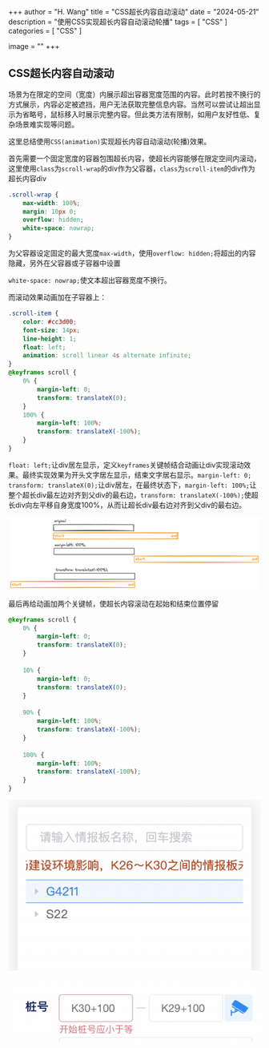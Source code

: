 +++
author = "H. Wang"
title = "CSS超长内容自动滚动"
date = "2024-05-21"
description = "使用CSS实现超长内容自动滚动轮播"
tags = [
    "CSS"
]
categories = [
    "CSS"
]

image = ""
+++

## CSS超长内容自动滚动

场景为在限定的空间（宽度）内展示超出容器宽度范围的内容。此时若按不换行的方式展示，内容必定被遮挡，用户无法获取完整信息内容。当然可以尝试让超出显示为省略号，鼠标移入时展示完整内容。但此类方法有限制，如用户友好性低、复杂场景难实现等问题。

这里总结使用`CSS(animation)`实现超长内容自动滚动(轮播)效果。

首先需要一个固定宽度的容器包围超长内容，使超长内容能够在限定空间内滚动，这里使用`class`为`scroll-wrap`的div作为父容器，`class`为`scroll-item`的div作为超长内容div

```css
.scroll-wrap {
    max-width: 100%;
    margin: 10px 0;
    overflow: hidden;
    white-space: nowrap;
}
```

为父容器设定固定的最大宽度`max-width`，使用`overflow: hidden;`将超出的内容隐藏，另外在父容器或子容器中设置

`white-space: nowrap;`使文本超出容器宽度不换行。

而滚动效果动画加在子容器上：

```css
.scroll-item {
    color: #cc3d00;
    font-size: 14px;
    line-height: 1;
    float: left;
    animation: scroll linear 4s alternate infinite;
}
@keyframes scroll {
    0% {
        margin-left: 0;
        transform: translateX(0);
    }
    100% {
        margin-left: 100%;
        transform: translateX(-100%);
    }
}
```

`float: left;`让div居左显示，定义`keyframes`关键帧结合动画让div实现滚动效果。最终实现效果为开头文字居左显示，结束文字居右显示。`margin-left: 0; transform: translateX(0);`让div居左，在最终状态下，`margin-left: 100%;`让整个超长div最左边对齐到父div的最右边，`transform: translateX(-100%);`使超长div向左平移自身宽度100%，从而让超长div最右边对齐到父div的最右边。

![动画过程](animation-steps.png)

最后再给动画加两个关键帧，使超长内容滚动在起始和结束位置停留

```css
@keyframes scroll {
    0% {
        margin-left: 0;
        transform: translateX(0);
    }

    10% {
        margin-left: 0;
        transform: translateX(0);
    }

    90% {
        margin-left: 100%;
        transform: translateX(-100%);
    }

    100% {
        margin-left: 100%;
        transform: translateX(-100%);
    }
}
```

![动画效果样例1](sample-animation-effects-1.gif)

![动画效果样例2](sample-animation-effects-2.gif)

